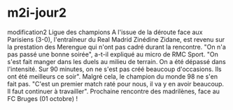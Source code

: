 # m2i-jour2


modification2
Ligue des champions
A l'issue de la déroute face aux Parisiens (3-0), l'entraîneur du Real Madrid Zinédine Zidane, est revenu sur la prestation des Merengue qui n'ont pas cadré durant la rencontre. "On n'a pas passé une bonne soirée", a-t-il expliqué au micro de RMC Sport. "On s'est fait manger dans les duels au milieu de terrain. On a été dépassé dans l'intensité. Sur 90 minutes, on ne s'est pas créé beaucoup d'occasions. Ils ont été meilleurs ce soir". Malgré cela, le champion du monde 98 ne s'en fait pas. "C'est un premier match raté pour nous, il va y en avoir beaucoup. Il faut continuer à travailler". Prochaine rencontre des madrilènes, face au FC Bruges (01 octobre) !